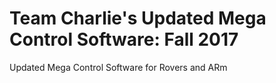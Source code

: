 Team Charlie's Updated Mega Control Software: Fall 2017
======
Updated Mega Control Software for Rovers and ARm
